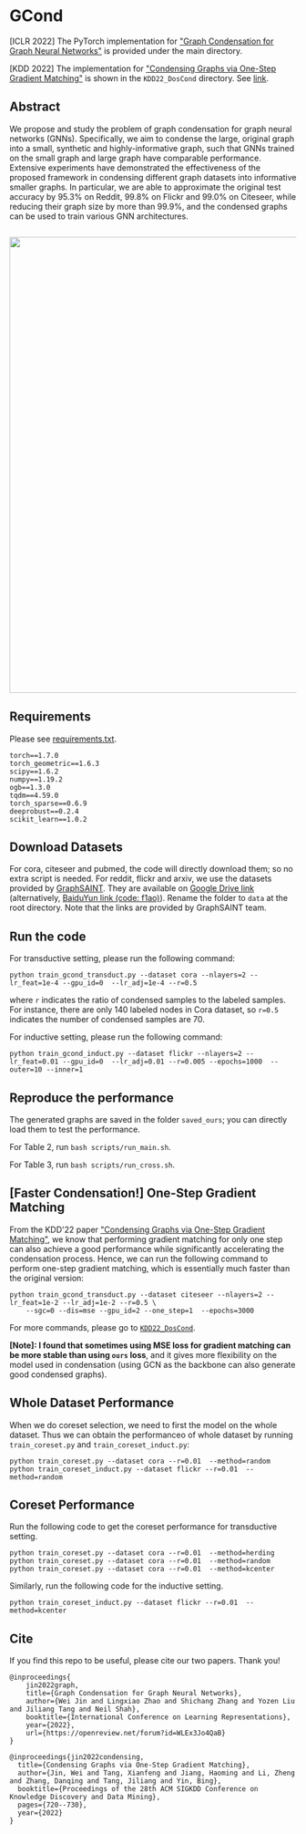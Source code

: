 # GCond
[ICLR 2022] The PyTorch implementation for ["Graph Condensation for Graph Neural Networks"](https://cse.msu.edu/~jinwei2/files/GCond.pdf) is provided under the main directory. 

[KDD 2022] The implementation for ["Condensing Graphs via One-Step Gradient Matching"](https://arxiv.org/abs/2206.07746) is shown in the `KDD22_DosCond` directory. See [link](https://github.com/ChandlerBang/GCond/tree/main/KDD22_DosCond).


Abstract
----
We propose and study the problem of graph condensation for graph neural networks (GNNs). Specifically, we aim to condense the large, original graph into a small, synthetic and highly-informative graph, such that GNNs trained on the small graph and large graph have comparable performance. Extensive experiments have demonstrated the effectiveness of the proposed framework in condensing different graph datasets into informative smaller graphs. In particular, we are able to approximate the original test accuracy by 95.3% on Reddit, 99.8% on Flickr and 99.0% on Citeseer, while reducing their graph size by more than 99.9%, and the condensed graphs can be used to train various GNN architectures.


![]()

<div align=center><img src="https://github.com/ChandlerBang/GCond/blob/main/GCond.png" width="800"/></div>


## Requirements
Please see [requirements.txt](https://github.com/ChandlerBang/GCond/blob/main/requirements.txt).
```
torch==1.7.0
torch_geometric==1.6.3
scipy==1.6.2
numpy==1.19.2
ogb==1.3.0
tqdm==4.59.0
torch_sparse==0.6.9
deeprobust==0.2.4
scikit_learn==1.0.2
```

## Download Datasets
For cora, citeseer and pubmed, the code will directly download them; so no extra script is needed.
For reddit, flickr and arxiv, we use the datasets provided by [GraphSAINT](https://github.com/GraphSAINT/GraphSAINT). 
They are available on [Google Drive link](https://drive.google.com/open?id=1zycmmDES39zVlbVCYs88JTJ1Wm5FbfLz) (alternatively, [BaiduYun link (code: f1ao)](https://pan.baidu.com/s/1SOb0SiSAXavwAcNqkttwcg)). Rename the folder to `data` at the root directory. Note that the links are provided by GraphSAINT team. 




## Run the code
For transductive setting, please run the following command:
```
python train_gcond_transduct.py --dataset cora --nlayers=2 --lr_feat=1e-4 --gpu_id=0  --lr_adj=1e-4 --r=0.5  
```
where `r` indicates the ratio of condensed samples to the labeled samples. For instance, there are only 140 labeled nodes in Cora dataset, so `r=0.5` indicates the number of condensed samples are 70.  

For inductive setting, please run the following command:
```
python train_gcond_induct.py --dataset flickr --nlayers=2 --lr_feat=0.01 --gpu_id=0  --lr_adj=0.01 --r=0.005 --epochs=1000  --outer=10 --inner=1
```

## Reproduce the performance
The generated graphs are saved in the folder `saved_ours`; you can directly load them to test the performance.

For Table 2, run `bash scripts/run_main.sh`.

For Table 3, run `bash scripts/run_cross.sh`.

## [Faster Condensation!] One-Step Gradient Matching
From the KDD'22 paper ["Condensing Graphs via One-Step Gradient Matching"](https://arxiv.org/abs/2206.07746), we know that performing gradient matching for only one step can also achieve a good performance while significantly accelerating the condensation process. Hence, we can run the following command to perform one-step gradient matching, which is essentially much faster than the original version:
```
python train_gcond_transduct.py --dataset citeseer --nlayers=2 --lr_feat=1e-2 --lr_adj=1e-2 --r=0.5 \
    --sgc=0 --dis=mse --gpu_id=2 --one_step=1  --epochs=3000
```
For more commands, please go to [`KDD22_DosCond`](https://github.com/ChandlerBang/GCond/tree/main/KDD22_DosCond).

**[Note]: I found that sometimes using MSE loss for gradient matching can be more stable than using `ours` loss**, and it gives more flexibility on the model used in condensation (using GCN as the backbone can also generate good condensed graphs). 


## Whole Dataset Performance 
When we do coreset selection, we need to first the model on the whole dataset. Thus we can obtain the performanceo of whole dataset by running `train_coreset.py` and `train_coreset_induct.py`:
```
python train_coreset.py --dataset cora --r=0.01  --method=random
python train_coreset_induct.py --dataset flickr --r=0.01  --method=random
```

## Coreset Performance
Run the following code to get the coreset performance for transductive setting.
```
python train_coreset.py --dataset cora --r=0.01  --method=herding
python train_coreset.py --dataset cora --r=0.01  --method=random
python train_coreset.py --dataset cora --r=0.01  --method=kcenter
```
Similarly, run the following code for the inductive setting.
```
python train_coreset_induct.py --dataset flickr --r=0.01  --method=kcenter
```


## Cite
If you find this repo to be useful, please cite our two papers. Thank you!
```
@inproceedings{
    jin2022graph,
    title={Graph Condensation for Graph Neural Networks},
    author={Wei Jin and Lingxiao Zhao and Shichang Zhang and Yozen Liu and Jiliang Tang and Neil Shah},
    booktitle={International Conference on Learning Representations},
    year={2022},
    url={https://openreview.net/forum?id=WLEx3Jo4QaB}
}
```

```
@inproceedings{jin2022condensing,
  title={Condensing Graphs via One-Step Gradient Matching},
  author={Jin, Wei and Tang, Xianfeng and Jiang, Haoming and Li, Zheng and Zhang, Danqing and Tang, Jiliang and Yin, Bing},
  booktitle={Proceedings of the 28th ACM SIGKDD Conference on Knowledge Discovery and Data Mining},
  pages={720--730},
  year={2022}
}
```

